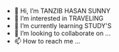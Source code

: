- 👋 Hi, I’m TANZIB HASAN SUNNY
- 👀 I’m interested in TRAVELING
- 🌱 I’m currently learning STUDY'S
- 💞️ I’m looking to collaborate on ...
- 📫 How to reach me ...

<!---
sunnytanzib/sunnytanzib is a ✨ special ✨ repository because its `README.md` (this file) appears on your GitHub profile.
You can click the Preview link to take a look at your changes.
--->
